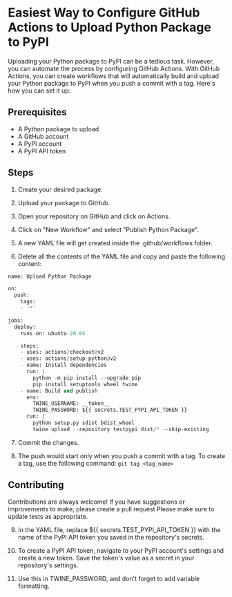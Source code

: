# Easiest Way to Configure GitHub Actions to Upload Python Package to PyPI
Uploading your Python package to PyPI can be a tedious task. However, you can automate the process by configuring GitHub Actions. With GitHub Actions, you can create workflows that will automatically build and upload your Python package to PyPI when you push a commit with a tag. Here's how you can set it up:

## Prerequisites
- A Python package to upload
- A GitHub account
- A PyPI account
- A PyPI API token

## Steps
1. Create your desired package.

2. Upload your package to GitHub.

3. Open your repository on GitHub and click on Actions.

4. Click on "New Workflow" and select "Publish Python Package".

5. A new YAML file will get created inside the .github/workflows folder.

6. Delete all the contents of the YAML file and copy and paste the following content:
```python
name: Upload Python Package

on:
  push:
    tags:
    - '*'

jobs:
  deploy:
    runs-on: ubuntu-20.04

    steps:
    - uses: actions/checkout@v2
    - uses: actions/setup-python@v2
    - name: Install dependencies
      run: |
        python -m pip install --upgrade pip
        pip install setuptools wheel twine
    - name: Build and publish
      env:
        TWINE_USERNAME: __token__
        TWINE_PASSWORD: ${{ secrets.TEST_PYPI_API_TOKEN }}
      run: |
        python setup.py sdist bdist_wheel
        twine upload --repository testpypi dist/* --skip-existing

```
7. Commit the changes.

8. The push would start only when you push a commit with a tag. To create a tag, use the following command: ```git tag <tag_name>```

## Contributing
Contributions are always welcome! If you have suggestions or improvements to make, please create a pull request
Please make sure to update tests as appropriate.

9. In the YAML file, replace ${{ secrets.TEST_PYPI_API_TOKEN }} with the name of the PyPI API token you saved in the repository's secrets.

10. To create a PyPI API token, navigate to your PyPI account's settings and create a new token. Save the token's value as a secret in your repository's settings.

11. Use this in TWINE_PASSWORD, and don't forget to add variable formatting.
